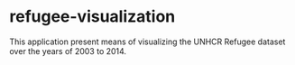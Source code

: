 # refugee-visualization
This application present means of visualizing the UNHCR Refugee dataset over the years of 2003 to 2014.
